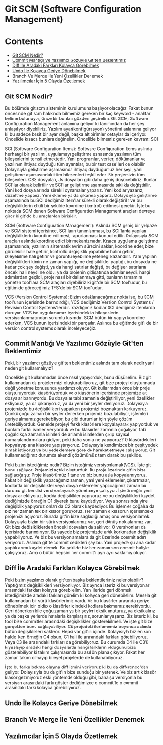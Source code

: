 # Git SCM (Software Configuration Management)

# Contents
* [Git SCM Nedir?](#git-scm)
* [Commit Mantığı Ve Yazılımcı Gözüyle Git'ten Beklentimiz](#commit-git)
* [Diff İle Aradaki Farkları Kolayca Görebilmek](#diff)
* [Undo İle Kolayca Geriye Dönebilmek](#undo)
* [Branch Ve Merge İle Yeni Özellikler Denemek](#branch-merge)
* [Yazılımcılar İçin 5 Olayda Özetlemek](#ozet)



## Git SCM Nedir? <a name="git-scm"></a>
Bu bölümde git scm sisteminin kurulumuna başlıyor olacağız. Fakat bunun öncesinde git scm hakkında bilmemiz gereken bir kaç keyword - anahtar kelime bulunuyor, önce bir bunları gözden geçirelim. Git SCM; Software Configuration Management anlamına geliyor ki tanımından da her şey anlaşılıyor diyebiliriz. Yazılım ayar(konfigürasyon) yönetimi anlamına geliyor ki bu sadece basit bir ayar değil, başka alt birimler detaylar da içeriyor. Öncelikle kısaca bunlara değinelim. Öncelikle bilmemiz gereken kavram: SCI

SCI (Software Configuration Items): Software Configuration Items aslında herhangi bir yazılımı, uygulamayı geliştirme esnasında yazılımın tüm bileşenlerini temsil etmektedir. Yani programlar, veriler, dökümanlar ve yazılımın ihtiyaç duyduğu tüm ayrıntılar, bu bir test case'leri de olabilir. Dolayısıyla geliştirme aşamasında ihtiyaç duyduğumuz her şeyi, yani geliştirme aşamasındaki tüm bileşenleri teşkil eder. Bir projemizin tüm bileşenleri. CSS dosyaları, Js dosyaları gibi daha geniş düşünebiliriz. Bunlar SCI'lar olarak belirtilir ve SCI'lar geliştirme aşamasında sıklıkla değiştirilir. Yani kod dosyalarında sürekli oynamalar yaparız. Yeni kodlar yazarız, düzeltme yaparız. Yeni ekleme ya da çıkarma yaparız. Dolayısıyla geliştirme aşamasında bu SCI dediğimiz Item'lar sürekli olarak değiştirilir ve bu değişikliklerin etkili bir şekilde koordine (kontrol) edilmesi gerekir. İşte bu noktada SCM denen Software Configuration Management araçları devreye girer ki git'de bu araçlardan birisidir. 

SCM (Software Configuration Management): Aslında SCM geniş bir yelpaze ve SCM sistemi içerisinde, SCI'ların tanımlanması, bu SCI'larda yapılan değişikliklerin koordine edilmesi, raporlanması kontrol edilir. Dolayısıyla SCM araçları aslında koordine edici bir mekanizmadır. Kısaca uygulama geliştirme aşamasında; yazılımın sistematik evrim sürecini saklar, koordine eder, bize görülebilir hale getirir, kontrollü değişiklik yapabilme halini getirir, izleyebilme hali getirir ve görüntüleyebilme yeteneği kazandırır. Yani yapılan değişiklikleri kimin ne zaman yaptığı, ne değişiklikler yaptığı, bu dosyada ne kadar çok şey değişti, ya da hangi satırlar değişti, bu değişen satırların önceki hali neydi ne oldu, ya da projenin gidişatında adımlar neydi, hangi adımlardan geçildi, proje nasıl bir dallanmaya gitti, bunların tamamını yöneten tool'lara SCM araçları diyebiliriz ki git'de bir SCM tool'udur, bu eğitim de göreceğimiz TFS'de bir SCM tool'udur. 

VCS (Version Control Systems): Bizim odaklanacağımız nokta ise, bu SCM tool'unun içerisinde barındırdığı, VCS dediğimiz Version Control Systems / Revision Control Systems'leridir. Yazdığımız kodlar SCI dediğimiz itemlarda duruyor. VCS ise uygulamamız içerisindeki o bileşenlerin versiyonlanmasından sorumlu kısımdır. SCM bütün bir yapıyı koordine ederken, VCS bunun içerisindeki bir parçadır. Aslında bu eğitimde git'i de bir version control systems olarak inceleyeceğiz. 


## Commit Mantığı Ve Yazılımcı Gözüyle Git'ten Beklentimiz <a name="commit-git"></a>
Peki, bir yazılımcı gözüyle git'ten beklentimiz aslında tam olarak nedir yani neden git kullanmalıyız? 

Öncelikle git kullanmadan önce nasıl yapıyorduk, bunu düşünelim. Biz git kullanmadan da projelerimizi oluşturabiliyoruz, git bize projeyi oluşturmada değil yönetme konusunda yardımcı oluyor. Git kullanmdan önce bir proje oluşturuyorduk, klasörlüyorduk ve o klasörlerin içerisinde projemize ait dosyalar barınıyordu. Bu dosyalar tabi zamanla değiştiriliyor, yeni özellikler ekliyoruz, ya da 
çıkarıyoruz, ya da yeni bir şeyler deniyoruz. Dolayısıyla projemizde bu değişiklikleri yaparken projemizi bozmaktan korkuyoruz. 
Çünkü çoğu zaman bir şeyler denerken projemiz bozulabiliyor, işlemleri geriye almamız gerekebiliyor, bu gibi durumlar için şöyle
çözüm üretebiliyorduk. Genelde projeyi farklı klasörlere kopyalayarak yapıyorduk ve bunlara farklı isimler veriyorduk ve bu 
klasörler zamanla çoğalıyor, tabi çoğaldıkça zamanla isimleri de anlamlı isimlerden çıkıp sayısal numaralandırmalara gidiyor, 
peki daha sonra ne yapıyoruz? O klasördekileri kopyalayıp ana klasöre yapıştırıyoruz. Dolayısıyla kendimizce bir çeşit 
yedek almak istiyoruz ve bu yedeklemeye göre de hareket etmeye çalışıyoruz. Git kullanmadığımız durumda akendi çözümümüz tam olarak
bu şekilde. 

Peki bizim istediğimiz nedir? Bizim isteğimiz versiyonlamak(VCS). İşte git bunu sağlıyor. Projemizi açtıki oluşturduk. Bu 
proje üzerinde git'in bize sağladığı şu: Proje klasörümüz 1 tane ve biz bunu asla kopyalamıyoruz. Fakat bir değişiklik 
yapacağımız zaman, yani yeni eklemeler, çıkartmalar, kodlarda bir değişiklikler veya dosya eklemeler yapacağımız zaman 
bu durumu git kendisi versiyonlayarak yönetmeye çalışıyor. İşte örneğin yeni dosyalar ekliyoruz, kodda değişiklkler 
yapıyoruz ve bu değişiklikleri kaydet dediğimizde örneğin C1 diyerek bunu kaydediyor. Veya sonrasında yine değişiklik yapıyoruz
onları da C2 olarak kaydediyor. Bu işlemler çoğalsa da biz her zaman tek bir klasör görüyoruz. Her zaman o klasörün 
içerisindeki projemizi açıyoruz. Burada git'in bize sağladığı amaç onu versiyonlamak. Dolayısıyla bizim bir sürü versiyonlarımız
var, geri dönüş noktalarımız var. Git bize değişikliklerden önceki dosyaları da saklıyor. O versiyonları da içerisinde barındırıyor. 
Bu sayede biz projemizde artık korkmadan değişiklik yapabiliyoruz. Ve biz bu versiyonlamalara da git üzerinde commit adını veriyoruz. 
Aslında git'te commit dedikleri şey bu. Yani projede şu ana kadar yaptıklarımı kaydet demek. Bu şekilde biz her zaman son commit 
haliyle çalışıyoruz. Ama o bütün hepsini her commit'i ayrı ayrı saklamış oluyor. 

## Diff İle Aradaki Farkları Kolayca Görebilmek <a name="diff"></a>
Peki bizim yazılımcı olarak git'ten başka beklentilerimiz neler olabilir? Yaptığımız değişiklikleri versiyonluyor. Biz ayrıca 
isteriz ki bu versiyonlar arasındaki farkları kolayca görebilelim. Yani ileride geri dönmek istediğimizde aradaki farkları görelim ki
kolayca geri dönebilelim. Mesela git kullanmadan bir sürü klasörlerimiz vardı. Ve bu klasörler arasında geriye dönebilmek için
gidip o klasörler içindeki kodlara bakmamız gerekiyordu. Geri dönerken bile çoğu zaman ya bir şeyleri eksik unuturuz, ya eksik
alırız ya da başka yerlerde hatalarla karşılarşırız, sorunlar yaşarız. Biz isteriz ki, bu tool bize commitler arasındaki 
değişiklikleri gösterebilmeli. Ve işte git bize gerçekten bunu sağlayabiliyor. Git projedeki ilerlememiz boyunca aslında 
bütün değişiklikleri saklıyor. Hepsi var git'in içinde. Dolayısıyla biz en son halde iken örneğin C4 olsun, C1 hali ile 
arasındaki farkları görebiliyoruz. Veya C3 ile arasındaki farkları da görebiliyoruz. Bu durumda C4 ile C3'ü kıyaslayıp 
aradaki hangi dosyalarda hangi farkların olduğunu bize gösterebiliyor ki takım çalışmasında bu asıl ön plana çıkıyor. 
Fakat her zaman takım olmayıp bireyel projelerde de kullanabiliyoruz. 

İşte bu farka bakma olayına diff ismini veriyoruz ki bu da difference'dan geliyor. Dolayısıyla bu da git'in bize sunduğu 
bir yetenek. Ve biz artık klasör klasör gezmiyoruz eski yöntemde olduğu gibi, bana şu versiyonla bu versiyon arasındaki farkı 
göster dediğimizde o commit'le o commit arasındaki farkı kolayca görebiliyoruz. 


## Undo İle Kolayca Geriye Dönebilmek <a name="undo"></a>





## Branch Ve Merge İle Yeni Özellikler Denemek <a name="branch-merge"></a>





## Yazılımcılar İçin 5 Olayda Özetlemek <a name="ozet"></a>










